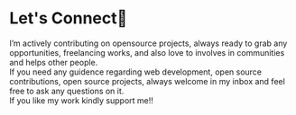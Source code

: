 # Let's Connect🚀

<div class="contactInfo">
I’m actively contributing on opensource projects, always ready to grab any opportunities, freelancing works, and also love to involves in communities and helps other people.
</div>

<div class="contactInfo">
If you need any guidence regarding web development, open source contributions, open source projects, always welcome in my inbox and feel free to ask any questions on it.
</div>

<div class="contactInfo">
If you like my work kindly support me!!
</div>
